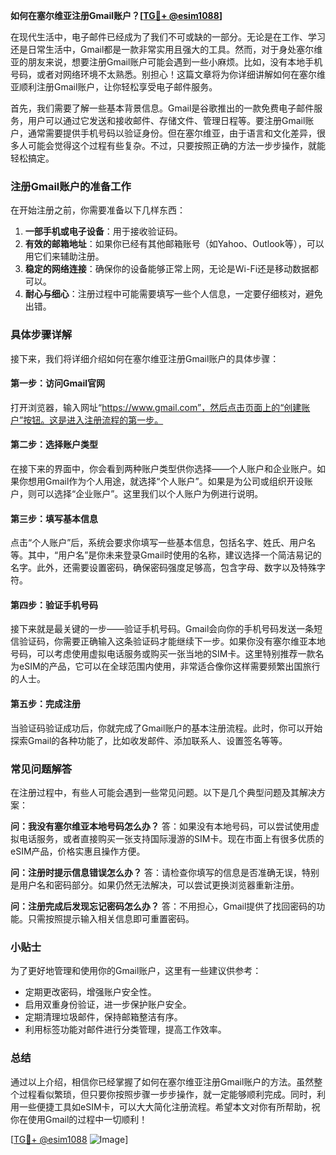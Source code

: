 **如何在塞尔维亚注册Gmail账户？[[TG💪+ @esim1088](https://t.me/s/esim1088)]**

在现代生活中，电子邮件已经成为了我们不可或缺的一部分。无论是在工作、学习还是日常生活中，Gmail都是一款非常实用且强大的工具。然而，对于身处塞尔维亚的朋友来说，想要注册Gmail账户可能会遇到一些小麻烦。比如，没有本地手机号码，或者对网络环境不太熟悉。别担心！这篇文章将为你详细讲解如何在塞尔维亚顺利注册Gmail账户，让你轻松享受电子邮件服务。

首先，我们需要了解一些基本背景信息。Gmail是谷歌推出的一款免费电子邮件服务，用户可以通过它发送和接收邮件、存储文件、管理日程等。要注册Gmail账户，通常需要提供手机号码以验证身份。但在塞尔维亚，由于语言和文化差异，很多人可能会觉得这个过程有些复杂。不过，只要按照正确的方法一步步操作，就能轻松搞定。

### 注册Gmail账户的准备工作

在开始注册之前，你需要准备以下几样东西：

1. **一部手机或电子设备**：用于接收验证码。
2. **有效的邮箱地址**：如果你已经有其他邮箱账号（如Yahoo、Outlook等），可以用它们来辅助注册。
3. **稳定的网络连接**：确保你的设备能够正常上网，无论是Wi-Fi还是移动数据都可以。
4. **耐心与细心**：注册过程中可能需要填写一些个人信息，一定要仔细核对，避免出错。

### 具体步骤详解

接下来，我们将详细介绍如何在塞尔维亚注册Gmail账户的具体步骤：

#### 第一步：访问Gmail官网
打开浏览器，输入网址“https://www.gmail.com”，然后点击页面上的“创建账户”按钮。这是进入注册流程的第一步。

#### 第二步：选择账户类型
在接下来的界面中，你会看到两种账户类型供你选择——个人账户和企业账户。如果你想用Gmail作为个人用途，就选择“个人账户”。如果是为公司或组织开设账户，则可以选择“企业账户”。这里我们以个人账户为例进行说明。

#### 第三步：填写基本信息
点击“个人账户”后，系统会要求你填写一些基本信息，包括名字、姓氏、用户名等。其中，“用户名”是你未来登录Gmail时使用的名称，建议选择一个简洁易记的名字。此外，还需要设置密码，确保密码强度足够高，包含字母、数字以及特殊字符。

#### 第四步：验证手机号码
接下来就是最关键的一步——验证手机号码。Gmail会向你的手机号码发送一条短信验证码，你需要正确输入这条验证码才能继续下一步。如果你没有塞尔维亚本地号码，可以考虑使用虚拟电话服务或购买一张当地的SIM卡。这里特别推荐一款名为eSIM的产品，它可以在全球范围内使用，非常适合像你这样需要频繁出国旅行的人士。

#### 第五步：完成注册
当验证码验证成功后，你就完成了Gmail账户的基本注册流程。此时，你可以开始探索Gmail的各种功能了，比如收发邮件、添加联系人、设置签名等等。

### 常见问题解答

在注册过程中，有些人可能会遇到一些常见问题。以下是几个典型问题及其解决方案：

**问：我没有塞尔维亚本地号码怎么办？**
答：如果没有本地号码，可以尝试使用虚拟电话服务，或者直接购买一张支持国际漫游的SIM卡。现在市面上有很多优质的eSIM产品，价格实惠且操作方便。

**问：注册时提示信息错误怎么办？**
答：请检查你填写的信息是否准确无误，特别是用户名和密码部分。如果仍然无法解决，可以尝试更换浏览器重新注册。

**问：注册完成后发现忘记密码怎么办？**
答：不用担心，Gmail提供了找回密码的功能。只需按照提示输入相关信息即可重置密码。

### 小贴士

为了更好地管理和使用你的Gmail账户，这里有一些建议供参考：

- 定期更改密码，增强账户安全性。
- 启用双重身份验证，进一步保护账户安全。
- 定期清理垃圾邮件，保持邮箱整洁有序。
- 利用标签功能对邮件进行分类管理，提高工作效率。

### 总结

通过以上介绍，相信你已经掌握了如何在塞尔维亚注册Gmail账户的方法。虽然整个过程看似繁琐，但只要你按照步骤一步步操作，就一定能够顺利完成。同时，利用一些便捷工具如eSIM卡，可以大大简化注册流程。希望本文对你有所帮助，祝你在使用Gmail的过程中一切顺利！

[[TG💪+ @esim1088](https://t.me/s/esim1088) ![Image](https://i.postimg.cc/4NQfJmqS/Snipaste-2025-05-13-00-14-12.png)]